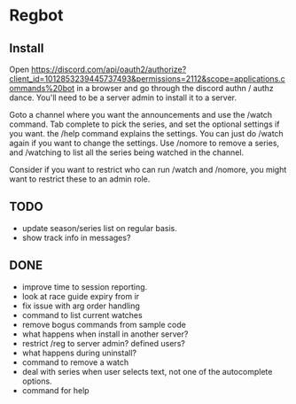 # Regbot

## Install

Open https://discord.com/api/oauth2/authorize?client_id=1012853239445737493&permissions=2112&scope=applications.commands%20bot in a browser
and go through the discord authn / authz dance. You'll need to be a server admin to install it to a server.

Goto a channel where you want the announcements and use the /watch command. Tab complete to pick the series, and set the optional settings
if you want. the /help command explains the settings. You can just do /watch again if you want to change the settings. Use /nomore to remove
a series, and /watching to list all the series being watched in the channel.

Consider if you want to restrict who can run /watch and /nomore, you might want to restrict these to an admin role.

## TODO

- update season/series list on regular basis.
- show track info in messages?

## DONE

- improve time to session reporting.
- look at race guide expiry from ir
- fix issue with arg order handling
- command to list current watches
- remove bogus commands from sample code
- what happens when install in another server?
- restrict /reg to server admin? defined users?
- what happens during uninstall?
- command to remove a watch
- deal with series when user selects text, not one of the autocomplete options.
- command for help
